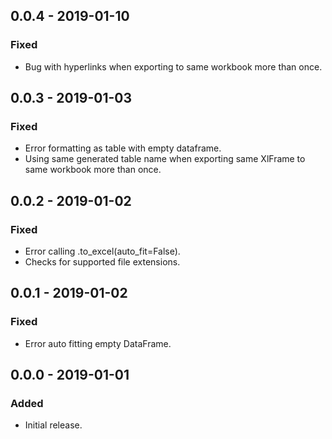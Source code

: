 ## 0.0.4 - 2019-01-10

### Fixed
- Bug with hyperlinks when exporting to same workbook more than once.

## 0.0.3 - 2019-01-03

### Fixed
- Error formatting as table with empty dataframe.
- Using same generated table name when exporting same XlFrame to same workbook more than once.

## 0.0.2 - 2019-01-02

### Fixed
- Error calling .to_excel(auto_fit=False).
- Checks for supported file extensions.

## 0.0.1 - 2019-01-02

### Fixed
- Error auto fitting empty DataFrame.

## 0.0.0 - 2019-01-01

### Added
- Initial release.
